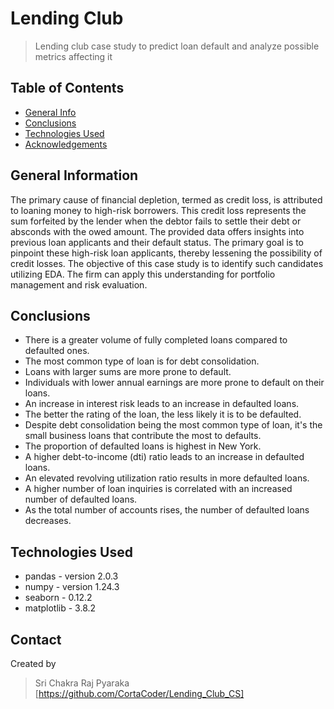 # Lending Club
> Lending club case study to predict loan default and analyze possible metrics affecting it


## Table of Contents
* [General Info](#general-information)
* [Conclusions](#conclusions)
* [Technologies Used](#technologies-used)
* [Acknowledgements](#contact)

<!-- You can include any other section that is pertinent to your problem -->

## General Information

The primary cause of financial depletion, termed as credit loss, is attributed to loaning money to high-risk borrowers.
This credit loss represents the sum forfeited by the lender when the debtor fails to settle their debt or absconds with the owed amount.
The provided data offers insights into previous loan applicants and their default status.
The primary goal is to pinpoint these high-risk loan applicants, thereby lessening the possibility of credit losses. The objective of this case study is to identify such candidates utilizing EDA.
The firm can apply this understanding for portfolio management and risk evaluation.
 

## Conclusions
- There is a greater volume of fully completed loans compared to defaulted ones.
- The most common type of loan is for debt consolidation.
- Loans with larger sums are more prone to default.
- Individuals with lower annual earnings are more prone to default on their loans.
- An increase in interest risk leads to an increase in defaulted loans.
- The better the rating of the loan, the less likely it is to be defaulted.
- Despite debt consolidation being the most common type of loan, it's the small business loans that contribute the most to defaults.
- The proportion of defaulted loans is highest in New York.
- A higher debt-to-income (dti) ratio leads to an increase in defaulted loans.
- An elevated revolving utilization ratio results in more defaulted loans.
- A higher number of loan inquiries is correlated with an increased number of defaulted loans.
- As the total number of accounts rises, the number of defaulted loans decreases.

<!-- You don't have to answer all the questions - just the ones relevant to your project. -->


## Technologies Used
* pandas - version 2.0.3
* numpy - version 1.24.3
* seaborn - 0.12.2
* matplotlib - 3.8.2


## Contact
Created by 
> Sri Chakra Raj Pyaraka [https://github.com/CortaCoder/Lending_Club_CS]
